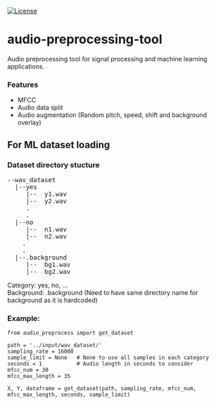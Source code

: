 [![License](https://img.shields.io/badge/License-Apache%202.0-blue.svg)](https://opensource.org/licenses/Apache-2.0)    
# audio-preprocessing-tool
Audio preprocessing tool for signal processing and machine learning applications.

### Features
- MFCC 
- Audio data split
- Audio augmentation (Random pitch, speed, shift and background overlay)

## For ML dataset loading
### Dataset directory stucture
<pre>
--wav_dataset  
  |--yes  
     |--  y1.wav
     |--  y2.wav
     .
     .
  |--no  
     |--  n1.wav
     |--  n2.wav
    .  
    .  
  |--.background  
     |--  bg1.wav
     |--  bg2.wav
</pre>
     
Category: yes, no, ...  
Background: .background (Need to have same directory name for background as it is hardcoded)

### Example:
```
from audio_preprocess import get_dataset

path = '../input/wav_dataset/'
sampling_rate = 16000
sample_limit = None   # None to use all samples in each category 
seconds = 1           # Audio length in seconds to consider
mfcc_num = 30
mfcc_max_length = 35

X, Y, dataframe = get_dataset(path, sampling_rate, mfcc_num, mfcc_max_length, seconds, sample_limit)
```

